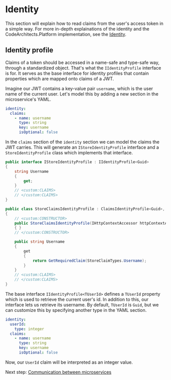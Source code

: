 # Identity

This section will explain how to read claims from the user's access token in a simple way. For more in-depth explainations of the identity and the CodeArchitects.Platform implementation, see the [Identity](../../sdk/identity.md).

## Identity profile

Claims of a token should be accessed in a name-safe and type-safe way, through a standardized object. That's what the `IIdentityProfile` interface is for. It serves as the base interface for identity profiles that contain properties which are mapped onto claims of a JWT.

Imagine our JWT contains a key-value pair `username`, which is the user name of the current user. Let's model this by adding a new section in the microservice's YAML.

```yml
identity:
  claims:
    - name: username
      type: string
      key: username
      isOptional: false
```

In the `claims` section of the `identity` section we can model the claims the JWT carries. This will generate an `IStoreIdentityProfile` interface and a `StoreIdentityProfile` class which implements that interface.

```cs
public interface IStoreIdentityProfile : IIdentityProfile<Guid>
{
    string Username
    {
        get;
    }
    // <custom:CLAIMS>
    // </custom:CLAIMS>
}

public class StoreClaimsIdentityProfile : ClaimsIdentityProfile<Guid>, IStoreIdentityProfile
{
    // <custom:CONSTRUCTOR>
    public StoreClaimsIdentityProfile(IHttpContextAccessor httpContextAccessor) : base(httpContextAccessor)
    { }
    // </custom:CONSTRUCTOR>

    public string Username
    {
        get
        {
            return GetRequiredClaim(StoreClaimTypes.Username);
        }
    }
    // <custom:CLAIMS>
    // </custom:CLAIMS>
}
```

The base interface `IIdentityProfile<TUserId>` defines a `TUserId` property which is used to retrieve the current user's id. In addition to this, our interface lets us retrieve its username. By default, `TUserId` is `Guid`, but we can customize this by specifying another type in the YAML section.

```yml
identity:
  userId:
    type: integer
  claims:
    - name: username
      type: string
      key: username
      isOptional: false
```

Now, our `UserId` claim will be interpreted as an integer value.

Next step: [Communication between microservices](communication-between-microservices.md)
